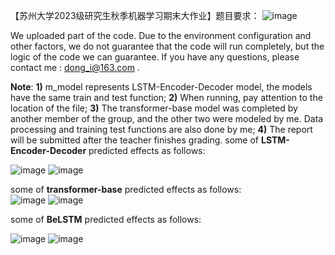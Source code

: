 【苏州大学2023级研究生秋季机器学习期末大作业】题目要求：
![image](https://github.com/MaoDong9/sequence-feature-predicton-ML-and-DL/assets/103551781/ffd1d472-5480-481c-81e2-e63101816d5e)  



We uploaded part of the code. 
Due to the environment configuration and other factors, we do not guarantee that the code will run completely, but the logic of the code we can guarantee. If you have any questions, please contact me : dong_i@163.com .

**Note**: **1)** m_model represents LSTM-Encoder-Decoder model, the models have the same train and test function; **2)** When running, pay attention to the location of the file; **3)** The transformer-base model was completed by another member of the group, and the other two were modeled by me. Data processing and training test functions are also done by me; **4)** The report will be submitted after the teacher finishes grading. 
some of **LSTM-Encoder-Decoder** predicted effects as follows:  

![image](https://github.com/MaoDong9/sequence-feature-predicton-ML-and-DL/assets/103551781/60dffb21-c637-4266-bce9-4e4bcf09d1b7)
![image](https://github.com/MaoDong9/sequence-feature-predicton-ML-and-DL/assets/103551781/02360741-e423-4f74-9862-1176305b6ae1)  


some of **transformer-base** predicted effects as follows:  
![image](https://github.com/MaoDong9/sequence-feature-predicton-ML-and-DL/assets/103551781/f79e60e2-221b-45ac-8b5d-d58b2c9840b8)
![image](https://github.com/MaoDong9/sequence-feature-predicton-ML-and-DL/assets/103551781/50070089-8f00-4045-b943-78de0efa8d80)  





some of **BeLSTM** predicted effects as follows:  

![image](https://github.com/MaoDong9/sequence-feature-predicton-ML-and-DL/assets/103551781/425971a4-50f0-470d-bc36-4ae82d60fdd5)
![image](https://github.com/MaoDong9/sequence-feature-predicton-ML-and-DL/assets/103551781/0d87d0c0-79be-42b3-95ee-d5786525fed2)




